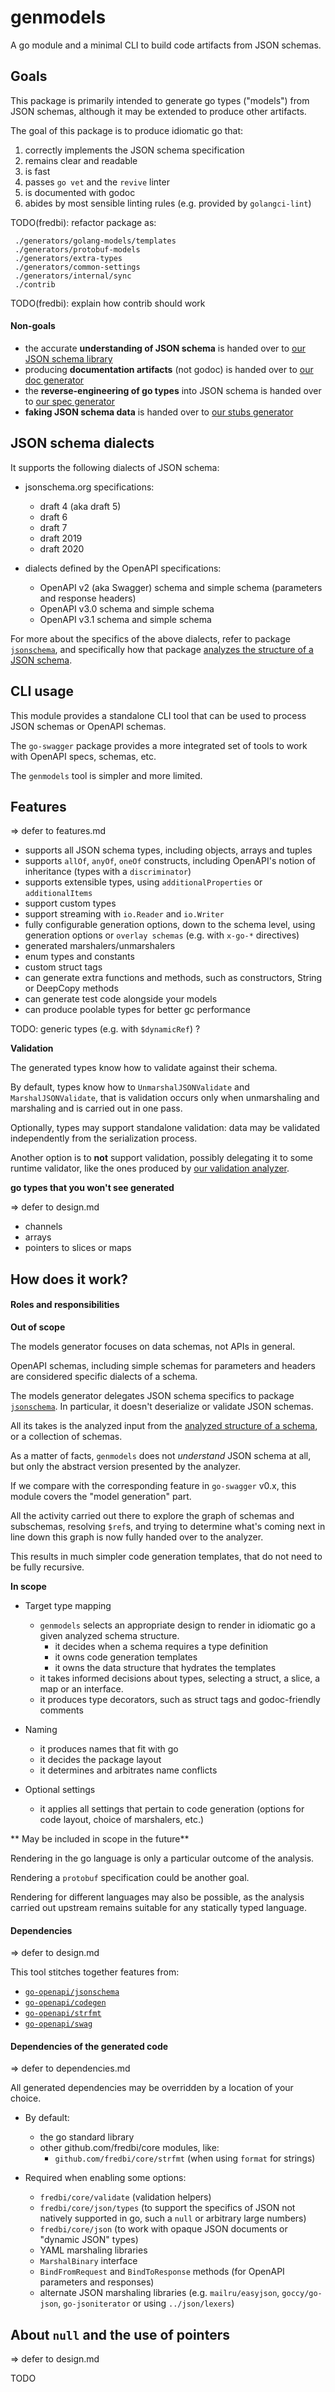 # genmodels

A go module and a minimal CLI to build code artifacts from JSON schemas.

## Goals

This package is primarily intended to generate go types ("models") from JSON schemas,
although it may be extended to produce other artifacts.

The goal of this package is to produce idiomatic go that:

1. correctly implements the JSON schema specification
2. remains clear and readable
3. is fast
4. passes `go vet` and the `revive` linter
4. is documented with godoc
5. abides by most sensible linting rules (e.g. provided by `golangci-lint`)

TODO(fredbi): refactor package as:
```
 ./generators/golang-models/templates
 ./generators/protobuf-models
 ./generators/extra-types
 ./generators/common-settings
 ./generators/internal/sync
 ./contrib
```

TODO(fredbi): explain how contrib should work

#### Non-goals

* the accurate **understanding of JSON schema** is handed over to [our JSON schema library](../jsonschema/README.md)
* producing **documentation artifacts** (not godoc) is handed over to [our doc generator](../gendoc/README.md)
* the **reverse-engineering of go types** into JSON schema is handed over to [our spec generator](../genspec/README.md)
* **faking JSON schema data** is handed over to [our stubs generator](../stubs/README.md)

## JSON schema dialects

It supports the following dialects of JSON schema:

* jsonschema.org specifications:

  * draft 4 (aka draft 5)
  * draft 6
  * draft 7
  * draft 2019
  * draft 2020

* dialects defined by the OpenAPI specifications:

  * OpenAPI v2 (aka Swagger) schema and simple schema (parameters and response headers)
  * OpenAPI v3.0 schema and simple schema
  * OpenAPI v3.1 schema and simple schema

For more about the specifics of the above dialects, refer to package [`jsonschema`](../jsonschema/README.md),
and specifically how that package [analyzes the structure of a JSON schema](../jsonschema/analyzers/structural/README.md).

## CLI usage

This module provides a standalone CLI tool that can be used to process JSON schemas or OpenAPI schemas.

The `go-swagger` package provides a more integrated set of tools to work with OpenAPI specs, schemas, etc.

The `genmodels` tool is simpler and more limited.

## Features

=> defer to features.md
* supports all JSON schema types, including objects, arrays and tuples
* supports `allOf`, `anyOf`, `oneOf` constructs, including OpenAPI's notion of inheritance (types with a `discriminator`)
* supports extensible types, using `additionalProperties` or `additionalItems` 
* support custom types
* support streaming with `io.Reader` and `io.Writer`
* fully configurable generation options, down to the schema level, using generation options or `overlay schemas` (e.g. with `x-go-*` directives)
* generated marshalers/unmarshalers
* enum types and constants
* custom struct tags
* can generate extra functions and methods, such as constructors, String or DeepCopy methods
* can generate test code alongside your models
* can produce poolable types for better gc performance

TODO: generic types (e.g. with `$dynamicRef`) ?

**Validation**

The generated types know how to validate against their schema.

By default, types know how to `UnmarshalJSONValidate` and `MarshalJSONValidate`, that is
validation occurs only when unmarshaling and marshaling and is carried out in one pass.

Optionally, types may support standalone validation: data may be validated independently from the serialization process.

Another option is to **not** support validation, possibly delegating it to some runtime validator,
like the ones produced by [our validation analyzer](../jsonschema/analyzers/validation/README.md).

**go types that you won't see generated**

=> defer to design.md

* channels
* arrays
* pointers to slices or maps

## How does it work?

#### Roles and responsibilities

**Out of scope**

The models generator focuses on data schemas, not APIs in general.

OpenAPI schemas, including simple schemas for parameters and headers are considered specific dialects of a schema.

The models generator delegates JSON schema specifics to package [`jsonschema`](../jsonschema/README.md).
In particular, it doesn't deserialize or validate JSON schemas.

All its takes is the analyzed input from the [analyzed structure of a schema](../jsonschema/analyzers/structural/README.md), or a collection of schemas.

As a matter of facts, `genmodels` does not _understand_ JSON schema at all, but only the abstract version presented by the analyzer.

If we compare with the corresponding feature in `go-swagger` v0.x, this module covers the "model generation" part.

All the activity carried out there to explore the graph of schemas and subschemas, resolving `$ref`s, and trying to determine
what's coming next in line down this graph is now fully handed over to the analyzer.

This results in much simpler code generation templates, that do not need to be fully recursive.

**In scope**

* Target type mapping

  * `genmodels` selects an appropriate design to render in idiomatic go a given analyzed schema structure.
    * it decides when a schema requires a type definition
    * it owns code generation templates
    * it owns the data structure that hydrates the templates
  * it takes informed decisions about types, selecting a struct, a slice, a map or an interface.
  * it produces type decorators, such as struct tags and godoc-friendly comments

* Naming

  * it produces names that fit with go
  * it decides the package layout
  * it determines and arbitrates name conflicts

* Optional settings

  * it applies all settings that pertain to code generation (options for code layout, choice of marshalers, etc.)

** May be included in scope in the future**

Rendering in the go language is only a particular outcome of the analysis.

Rendering a `protobuf` specification could be another goal.

Rendering for different languages may also be possible, as the analysis carried out upstream remains suitable for
any statically typed language.

#### Dependencies

=> defer to design.md

This tool stitches together features from:

* [`go-openapi/jsonschema`](../jsonschema/README.md)
* [`go-openapi/codegen`](../codegen/README.md)
* [`go-openapi/strfmt`](../strfmt/README.md)
* [`go-openapi/swag`](../swag/README.md)

#### Dependencies of the generated code

=> defer to dependencies.md

All generated dependencies may be overridden by a location of your choice.

* By default:

  * the go standard library
  * other github.com/fredbi/core modules, like:
    * `github.com/fredbi/core/strfmt` (when using `format` for strings)

* Required when enabling some options:

  * `fredbi/core/validate` (validation helpers)
  * `fredbi/core/json/types` (to support the specifics of JSON not natively supported in go, such a `null` or arbitrary large numbers)
  * `fredbi/core/json` (to work with opaque JSON documents or "dynamic JSON" types)
  * YAML marshaling libraries
  * `MarshalBinary` interface
  * `BindFromRequest` and `BindToResponse` methods (for OpenAPI parameters and responses)
  * alternate JSON marshaling libraries (e.g. `mailru/easyjson`, `goccy/go-json`, `go-jsoniterator` or using `../json/lexers`)

## About `null` and the use of pointers

=> defer to design.md

TODO
